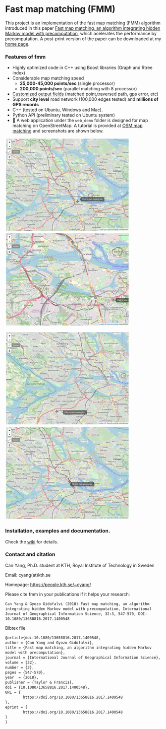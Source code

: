 # Fast map matching (FMM)

This project is an implementation of the fast map matching (FMM) algorithm introduced in this paper [Fast map matching, an algorithm integrating hidden Markov model with precomputation](http://www.tandfonline.com/doi/full/10.1080/13658816.2017.1400548), which acelerates the performance by precomputation. A post-print version of the paper can be downloaded at my [home page](https://people.kth.se/~cyang/).

### Features of fmm

- Highly optimized code in C++ using Boost libraries (Graph and Rtree index)
- Considerable map matching speed
   - **25,000-45,000 points/sec** (single processor)
   - **200,000 points/sec** (parallel matching with 8 processor)
- [Customized output fields](https://github.com/cyang-kth/fmm/wiki/Input-and-output) (matched point,traversed path, gps error, etc)
- Support **city level** road network (100,000 edges tested) and **millions of GPS records**
- C++ (tested on Ubuntu, Windows and Mac).
- Python API (preliminary tested on Ubuntu system)
- :tada: A web application under the `web_demo` folder is designed for map matching on OpenStreetMap. A tutorial is provided at [OSM map matching](https://github.com/cyang-kth/osm_mapmatching) and screenshots are shown below.

<img src="img/demo1.gif" width="400"/> <img src="img/demo2.gif" width="400"/>

<img src="img/demo3.gif" width="400"/> <img src="img/demo4.gif" width="400"/>


### Installation, examples and documentation.

Check the [wiki](https://github.com/cyang-kth/fmm/wiki) for details.

### Contact and citation

Can Yang, Ph.D. student at KTH, Royal Institute of Technology in Sweden

Email: cyang(at)kth.se

Homepage: https://people.kth.se/~cyang/

Please cite fmm in your publications if it helps your research:

    Can Yang & Gyozo Gidofalvi (2018) Fast map matching, an algorithm
    integrating hidden Markov model with precomputation, International Journal of Geographical Information Science, 32:3, 547-570, DOI: 10.1080/13658816.2017.1400548

Bibtex file

    @article{doi:10.1080/13658816.2017.1400548,
    author = {Can Yang and Gyozo Gidofalvi},
    title = {Fast map matching, an algorithm integrating hidden Markov model with precomputation},
    journal = {International Journal of Geographical Information Science},
    volume = {32},
    number = {3},
    pages = {547-570},
    year  = {2018},
    publisher = {Taylor & Francis},
    doi = {10.1080/13658816.2017.1400548},
    URL = {
            https://doi.org/10.1080/13658816.2017.1400548
    },
    eprint = {
            https://doi.org/10.1080/13658816.2017.1400548   
    }
    }
